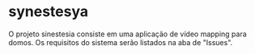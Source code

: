 # synestesya

O projeto sinestesia consiste em uma aplicação de vídeo mapping para domos. 
Os requisitos do sistema serão listados na aba de "Issues". 
